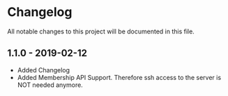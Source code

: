 # Changelog

All notable changes to this project will be documented in this file.

## 1.1.0 - 2019-02-12

- Added Changelog
- Added Membership API Support. Therefore ssh access to the server is NOT needed anymore.
